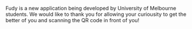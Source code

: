 Fudy is a new application being developed by University of Melbourne students. We would like to thank you for allowing your curiousity to get the better of you and scanning the QR code in front of you!

